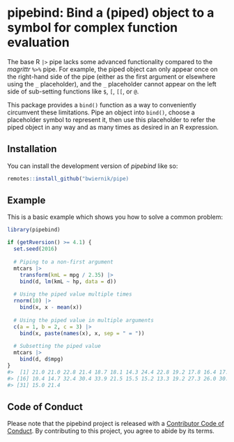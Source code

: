 
<!-- README.md is generated from README.Rmd. Please edit that file -->

# pipebind: Bind a (piped) object to a symbol for complex function evaluation

<!-- badges: start -->
<!-- badges: end -->

The base R `|>` pipe lacks some advanced functionality compared to the
*magrittr* `%>%` pipe. For example, the piped object can only appear
once on the right-hand side of the pipe (either as the first argument or
elsewhere using the `_` placeholder), and the `_` placeholder cannot
appear on the left side of sub-setting functions like `$`, `[`, `[[`, or
`@`.

This package provides a `bind()` function as a way to conveniently
circumvent these limitations. Pipe an object into `bind()`, choose a
placeholder symbol to represent it, then use this placeholder to refer
the piped object in any way and as many times as desired in an R
expression.

## Installation

You can install the development version of *pipebind* like so:

``` r
remotes::install_github("bwiernik/pipe)
```

## Example

This is a basic example which shows you how to solve a common problem:

``` r
library(pipebind)

if (getRversion() >= 4.1) {
  set.seed(2016)
  
  # Piping to a non-first argument
  mtcars |>
    transform(kmL = mpg / 2.35) |>
    bind(d, lm(kmL ~ hp, data = d))
  
  # Using the piped value multiple times
  rnorm(10) |>
    bind(x, x - mean(x))
  
  # Using the piped value in multiple arguments
  c(a = 1, b = 2, c = 3) |>
    bind(x, paste(names(x), x, sep = " = "))
  
  # Subsetting the piped value
  mtcars |>
    bind(d, d$mpg)
}
#>  [1] 21.0 21.0 22.8 21.4 18.7 18.1 14.3 24.4 22.8 19.2 17.8 16.4 17.3 15.2 10.4
#> [16] 10.4 14.7 32.4 30.4 33.9 21.5 15.5 15.2 13.3 19.2 27.3 26.0 30.4 15.8 19.7
#> [31] 15.0 21.4
```

## Code of Conduct

Please note that the pipebind project is released with a [Contributor
Code of
Conduct](https://contributor-covenant.org/version/2/0/CODE_OF_CONDUCT.html).
By contributing to this project, you agree to abide by its terms.
